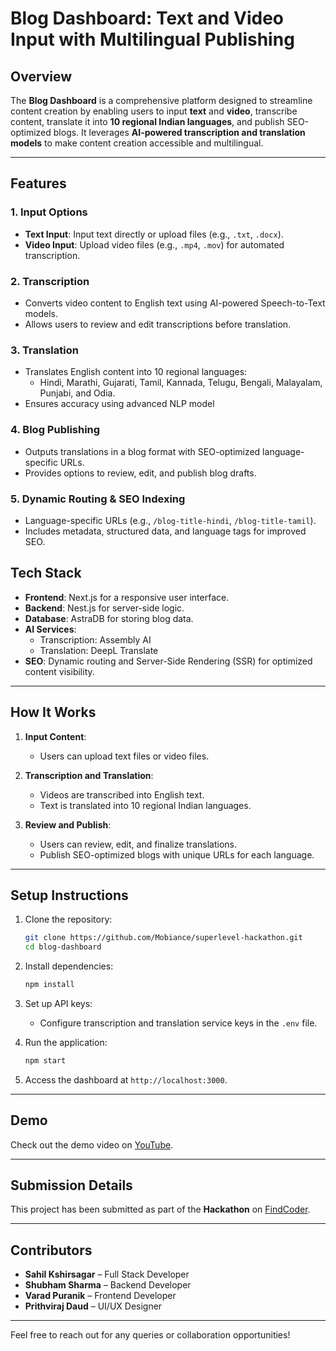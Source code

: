 # **Blog Dashboard: Text and Video Input with Multilingual Publishing**

## **Overview**  
The **Blog Dashboard** is a comprehensive platform designed to streamline content creation by enabling users to input **text** and **video**, transcribe content, translate it into **10 regional Indian languages**, and publish SEO-optimized blogs. It leverages **AI-powered transcription and translation models** to make content creation accessible and multilingual.

---

## **Features**  

### **1. Input Options**  
- **Text Input**: Input text directly or upload files (e.g., `.txt`, `.docx`).  
- **Video Input**: Upload video files (e.g., `.mp4`, `.mov`) for automated transcription.  

### **2. Transcription**  
- Converts video content to English text using AI-powered Speech-to-Text models.  
- Allows users to review and edit transcriptions before translation.  

### **3. Translation**  
- Translates English content into 10 regional languages:  
  - Hindi, Marathi, Gujarati, Tamil, Kannada, Telugu, Bengali, Malayalam, Punjabi, and Odia.  
- Ensures accuracy using advanced NLP model

### **4. Blog Publishing**  
- Outputs translations in a blog format with SEO-optimized language-specific URLs.  
- Provides options to review, edit, and publish blog drafts.  

### **5. Dynamic Routing & SEO Indexing**  
- Language-specific URLs (e.g., `/blog-title-hindi`, `/blog-title-tamil`).  
- Includes metadata, structured data, and language tags for improved SEO.  



## **Tech Stack**  
- **Frontend**:  Next.js for a responsive user interface.  
- **Backend**: Nest.js for server-side logic.  
- **Database**: AstraDB for storing blog data.  
- **AI Services**:  
  - Transcription: Assembly AI
  - Translation: DeepL Translate
- **SEO**: Dynamic routing and Server-Side Rendering (SSR) for optimized content visibility.  

---

## **How It Works**  
1. **Input Content**:  
   - Users can upload text files or video files.  

2. **Transcription and Translation**:  
   - Videos are transcribed into English text.  
   - Text is translated into 10 regional Indian languages.  

3. **Review and Publish**:  
   - Users can review, edit, and finalize translations.  
   - Publish SEO-optimized blogs with unique URLs for each language.  

---

## **Setup Instructions**  
1. Clone the repository:  
   ```bash
   git clone https://github.com/Mobiance/superlevel-hackathon.git
   cd blog-dashboard
   ```

2. Install dependencies:  
   ```bash
   npm install
   ```

3. Set up API keys:  
   - Configure transcription and translation service keys in the `.env` file.  

4. Run the application:  
   ```bash
   npm start
   ```

5. Access the dashboard at `http://localhost:3000`.  

---

## **Demo**  
Check out the demo video on [YouTube](https://youtu.be/nEBZlg-T00k).  

---

## **Submission Details**  
This project has been submitted as part of the **Hackathon** on [FindCoder](https://www.findcoder.io/).  

---

## **Contributors**  
- **Sahil Kshirsagar** – Full Stack Developer  
- **Shubham Sharma** – Backend Developer  
- **Varad Puranik** – Frontend Developer  
- **Prithviraj Daud** – UI/UX Designer  

---

Feel free to reach out for any queries or collaboration opportunities!  

